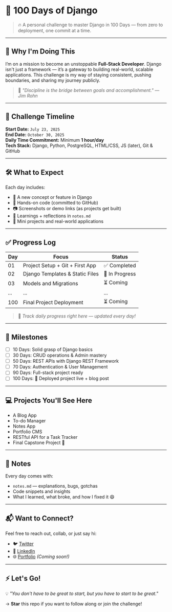 # 🚀 100 Days of Django

> 🔥 A personal challenge to master Django in 100 Days — from zero to deployment, one commit at a time.

---

## 🎯 Why I'm Doing This

I’m on a mission to become an unstoppable **Full-Stack Developer**. Django isn't just a framework — it’s a gateway to building real-world, scalable applications. This challenge is my way of staying consistent, pushing boundaries, and sharing my journey publicly.

> 🧠 *"Discipline is the bridge between goals and accomplishment." — Jim Rohn*

---

## 📅 Challenge Timeline

**Start Date:** `July 23, 2025`  
**End Date:** `October 30, 2025`  
**Daily Time Commitment:** Minimum **1 hour/day**  
**Tech Stack:** Django, Python, PostgreSQL, HTML/CSS, JS (later), Git & GitHub

---

## 🛠️ What to Expect

Each day includes:
- 📓 A new concept or feature in Django
- 🧪 Hands-on code (committed to GitHub)
- 📷 Screenshots or demo links (as projects get built)
- 🧠 Learnings + reflections in `notes.md`
- 🚧 Mini projects and real-world applications

---

## ✅ Progress Log

| Day | Focus | Status |
|-----|-------|--------|
| 01  | Project Setup + Git + First App | ✅ Completed |
| 02  | Django Templates & Static Files | 🔄 In Progress |
| 03  | Models and Migrations | ⏳ Coming |
| ... | ... | ... |
| 100 | Final Project Deployment | ⏳ Coming |

> 📌 *Track daily progress right here — updated every day!*

---

## 🌟 Milestones

- [ ] 10 Days: Solid grasp of Django basics
- [ ] 30 Days: CRUD operations & Admin mastery
- [ ] 50 Days: REST APIs with Django REST Framework
- [ ] 70 Days: Authentication & User Management
- [ ] 90 Days: Full-stack project ready
- [ ] 100 Days: 🥳 Deployed project live + blog post

---

## 💻 Projects You'll See Here

- A Blog App
- To-do Manager
- Notes App
- Portfolio CMS
- RESTful API for a Task Tracker
- Final Capstone Project 🎯

---

## 📌 Notes

Every day comes with:
- `notes.md` — explanations, bugs, gotchas
- Code snippets and insights
- What I learned, what broke, and how I fixed it 😄

---

## 📬 Want to Connect?

Feel free to reach out, collab, or just say hi:
- 🐦 [Twitter](https://twitter.com/your-handle)
- 💼 [LinkedIn](https://linkedin.com/in/your-name)
- 🌐 [Portfolio](https://ray.dev) *(Coming soon!)*

---

## ⚡ Let's Go!

💡 *"You don't have to be great to start, but you have to start to be great."*

→ **Star** this repo if you want to follow along or join the challenge!

